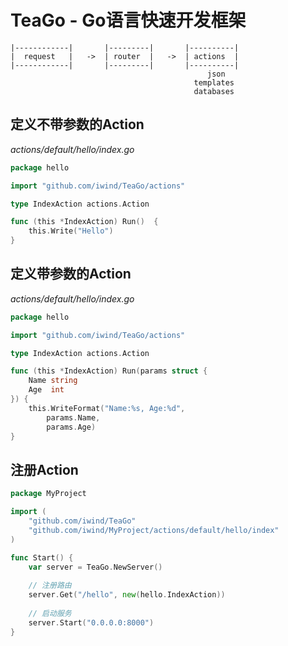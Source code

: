 # TeaGo - Go语言快速开发框架
~~~
|------------|       |---------|       |----------|
|  request   |   ->  | router  |   ->  | actions  |
|------------|       |---------|       |----------|
                                            json
                                         templates
                                         databases
~~~

## 定义不带参数的Action
*actions/default/hello/index.go*
~~~go
package hello

import "github.com/iwind/TeaGo/actions"

type IndexAction actions.Action

func (this *IndexAction) Run()  {
	this.Write("Hello")
}
~~~

## 定义带参数的Action
*actions/default/hello/index.go*
~~~go
package hello

import "github.com/iwind/TeaGo/actions"

type IndexAction actions.Action

func (this *IndexAction) Run(params struct {
	Name string
	Age  int
}) {
	this.WriteFormat("Name:%s, Age:%d",
		params.Name,
		params.Age)
}

~~~

## 注册Action
~~~go
package MyProject

import (
	"github.com/iwind/TeaGo"
	"github.com/iwind/MyProject/actions/default/hello/index"
)

func Start() {
	var server = TeaGo.NewServer()
	
	// 注册路由
	server.Get("/hello", new(hello.IndexAction))
	
	// 启动服务
	server.Start("0.0.0.0:8000")
}

~~~

